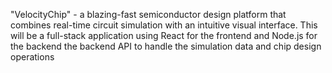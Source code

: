"VelocityChip" - a blazing-fast semiconductor design platform that combines real-time circuit simulation with an intuitive visual interface. This will be a full-stack application using React for the frontend and Node.js for the backend
the backend API to handle the simulation data and chip design operations
